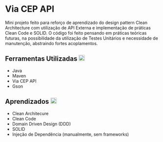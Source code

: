 
# Via CEP API
Mini projeto feito para reforço de aprendizado do design pattern Clean Architecture com utilização de API Externa e implementação de práticas Clean Code e SOLID.
O código foi feito pensando em práticas teóricas futuras, na possibilidade da utilização de Testes Unitários e necessidade de manutenção, abstraindo fortes acoplamentos.

## Ferramentas Utilizadas <img width="20px" src="https://cdn-icons-png.flaticon.com/512/5109/5109515.png" />
- Java 
- Maven
- Via CEP API
- Gson

## Aprendizados <img src="https://cdn-icons-png.flaticon.com/512/2232/2232688.png" width="20px"/>
- Clean Architecure
- Clean Code
- Domain Driven Design (DDD)
- SOLID
- Injeção de Dependência (manualmente, sem frameworks)

